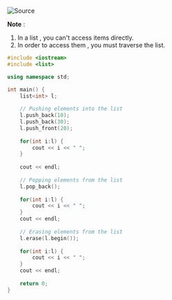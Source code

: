 ![Source](https://www.youtube.com/watch?v=WgMPrLX-zsA&t=1354s)

**Note** :
1. In a list , you can't access items directly.
2. In order to access them , you must traverse the list.

```cpp
#include <iostream>
#include <list>

using namespace std;

int main() {
	list<int> l;
	
	// Pushing elements into the list
	l.push_back(10);
	l.push_back(30);
	l.push_front(20);
	
	for(int i:l) {
		cout << i << " ";
	}
	
	cout << endl;
	
	// Popping elements from the list
	l.pop_back();
	
	for(int i:l) {
		cout << i << " ";
	}
	cout << endl;
	
	// Erasing elements from the list
	l.erase(l.begin());
	
	for(int i:l) {
		cout << i << " ";
	}
	cout << endl;
	
	return 0;
}
```
